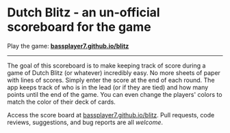 # Dutch Blitz - an un-official scoreboard for the game

Play the game: **[bassplayer7.github.io/blitz](https://bassplayer7.github.io/blitz/)**

----

The goal of this scoreboard is to make keeping track of score during a game of Dutch Blitz (or whatever) incredibly easy. No more sheets of paper with lines of scores. Simply enter the score at the end of each round. The app keeps track of who is in the lead (or if they are tied) and how many points until the end of the game. You can even change the players' colors to match the color of their deck of cards.

Access the score board at [bassplayer7.github.io/blitz](https://bassplayer7.github.io/blitz/). Pull requests, code reviews, suggestions, and bug reports are all *welcome*.
